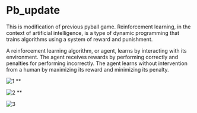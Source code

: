 # Pb_update

This is modification of previous pyball game.
Reinforcement learning, in the context of artificial intelligence, is a type of dynamic programming that trains algorithms using a system of reward and punishment.

A reinforcement learning algorithm, or agent, learns by interacting with its environment. The agent receives rewards by performing correctly and penalties for performing incorrectly. The agent learns without intervention from a human by maximizing its reward and minimizing its penalty.

![1](https://user-images.githubusercontent.com/59758205/95090955-7d38a680-0743-11eb-9326-e8e3e55f85c8.PNG)
**

![2](https://user-images.githubusercontent.com/59758205/95090966-7f9b0080-0743-11eb-8cfc-9697dc7f7dad.PNG)
**


![3](https://user-images.githubusercontent.com/59758205/95090977-8164c400-0743-11eb-98ab-d3bd7d2a01fd.PNG)
